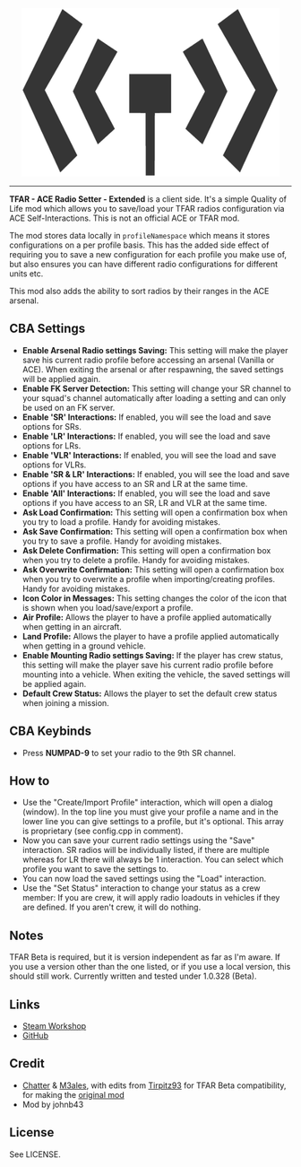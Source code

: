 <p align="center">
    <img width="460" height="300" src="image_src/logo_large_grey_alpha.png?raw=true">
</p>

***

**TFAR - ACE Radio Setter - Extended** is a client side. It's a simple Quality of Life mod which allows you to save/load your TFAR radios configuration via ACE Self-Interactions. This is not an official ACE or TFAR mod.

The mod stores data locally in `profileNamespace` which means it stores configurations on a per profile basis. This has the added side effect of requiring you to save a new configuration for each profile you make use of, but also ensures you can have different radio configurations for different units etc.

This mod also adds the ability to sort radios by their ranges in the ACE arsenal.

<h2>CBA Settings</h2>

* **Enable Arsenal Radio settings Saving:** This setting will make the player save his current radio profile before accessing an arsenal (Vanilla or ACE). When exiting the arsenal or after respawning, the saved settings will be applied again.
* **Enable FK Server Detection:** This setting will change your SR channel to your squad's channel automatically after loading a setting and can only be used on an FK server.
* **Enable 'SR' Interactions:** If enabled, you will see the load and save options for SRs.
* **Enable 'LR' Interactions:** If enabled, you will see the load and save options for LRs.
* **Enable 'VLR' Interactions:** If enabled, you will see the load and save options for VLRs.
* **Enable 'SR & LR' Interactions:** If enabled, you will see the load and save options if you have access to an SR and LR at the same time.
* **Enable 'All' Interactions:** If enabled, you will see the load and save options if you have access to an SR, LR and VLR at the same time.
* **Ask Load Confirmation:** This setting will open a confirmation box when you try to load a profile. Handy for avoiding mistakes.
* **Ask Save Confirmation:** This setting will open a confirmation box when you try to save a profile. Handy for avoiding mistakes.
* **Ask Delete Confirmation:** This setting will open a confirmation box when you try to delete a profile. Handy for avoiding mistakes.
* **Ask Overwrite Confirmation:** This setting will open a confirmation box when you try to overwrite a profile when importing/creating profiles. Handy for avoiding mistakes.
* **Icon Color in Messages:** This setting changes the color of the icon that is shown when you load/save/export a profile.
* **Air Profile:** Allows the player to have a profile applied automatically when getting in an aircraft.
* **Land Profile:** Allows the player to have a profile applied automatically when getting in a ground vehicle.
* **Enable Mounting Radio settings Saving:** If the player has crew status, this setting will make the player save his current radio profile before mounting into a vehicle. When exiting the vehicle, the saved settings will be applied again.
* **Default Crew Status:** Allows the player to set the default crew status when joining a mission.

<h2>CBA Keybinds</h2>

* Press **NUMPAD-9** to set your radio to the 9th SR channel.

<h2>How to</h2>

* Use the "Create/Import Profile" interaction, which will open a dialog (window). In the top line you must give your profile a name and in the lower line you can give settings to a profile, but it's optional. This array is proprietary (see config.cpp in comment).
* Now you can save your current radio settings using the "Save" interaction. SR radios will be individually listed, if there are multiple whereas for LR there will always be 1 interaction. You can select which profile you want to save the settings to.
* You can now load the saved settings using the "Load" interaction.
* Use the "Set Status" interaction to change your status as a crew member:
    If you are crew, it will apply radio loadouts in vehicles if they are defined.
    If you aren't crew, it will do nothing.
    
<h2>Notes</h2>

TFAR Beta is required, but it is version independent as far as I'm aware. If you use a version other than the one listed, or if you use a local version, this should still work. Currently written and tested under 1.0.328 (Beta).

<h2>Links</h2>

* [Steam Workshop](https://steamcommunity.com/sharedfiles/filedetails/?id=2526965189)
* [GitHub](https://github.com/johnb432/TFAR-ACE-Setter-Extended)

<h2>Credit</h2>

* [Chatter](https://github.com/RTO-Chatter) & [M3ales](https://github.com/M3ales), with edits from [Tirpitz93](https://github.com/Tirpitz93) for TFAR Beta compatibility, for making the [original mod](https://steamcommunity.com/sharedfiles/filedetails/?id=1909836103)
* Mod by johnb43

<h2>License</h2>

See LICENSE.
